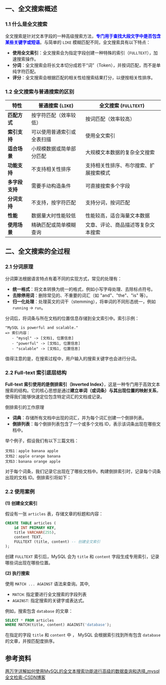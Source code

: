## 一、全文搜索概述

### 1.1 什么是全文搜索

全文搜索是针对文本字段的一种高级搜索方法，<font color="blue">**专门用于查找大段文字中是否包含某些关键字或短语**</font>。与简单的 `LIKE` 模糊匹配不同，全文搜索具有以下特点：

- **使用全文索引**：全文搜索会为指定字段创建一种特殊的索引（`FULLTEXT`），加速搜索操作。
- **分词**：全文搜索会将长文本切分成若干“词”（Token），并按词匹配，而不是单纯字符匹配。
- **评分**：全文搜索会根据匹配的相关性给搜索结果打分，以便按相关性排序。





### 1.2 全文搜索与普通搜索的区别

| 特性           | 普通搜索 (`LIKE`)          | 全文搜索 (`FULLTEXT`)                  |
| -------------- | -------------------------- | -------------------------------------- |
| **匹配方式**   | 按字符匹配（效率较低）     | 按词匹配（效率较高）                   |
| **索引支持**   | 可以使用普通索引或全表扫描 | 使用全文索引                           |
| **适合场景**   | 小规模数据或简单部分匹配   | 大规模文本数据的复杂全文搜索           |
| **功能支持**   | 不支持相关性排序           | 支持相关性排序、布尔搜索、扩展搜索模式 |
| **多字段支持** | 需要手动构造条件           | 可直接搜索多个字段                     |
| **分词支持**   | 不支持，按字符匹配         | 支持分词，按词匹配                     |
| **性能**       | 数据量大时性能较低         | 性能较高，适合海量文本数据             |
| **使用场景**   | 精确匹配或简单模糊查询     | 文章、评论、商品描述等复杂文本搜索     |



## 二、全文搜索的全过程

### 2.1 分词原理

分词算法根据语言特点有着不同的实现方式，常见的处理有：

- **统一格式**：将文本转换为统一的格式，例如小写字母处理、去除标点符号。
- **去除停用词**：删除常见的、不重要的词汇（如 "and"、"the"、"is" 等）。
- **归一化处理**：处理英文的词干（stemming），将单词的不同形态统一，例如 `running` -> `run`。

分词后，将词条与所在文档的位置信息存储到全文索引中。索引示例：

```
"MySQL is powerful and scalable."
=> 索引内容：
   - "mysql" -> [文档1, 位置信息]
   - "powerful" -> [文档1, 位置信息]
   - "scalable" -> [文档1, 位置信息]
```

值得注意的是，在搜索过程中，用户输入的搜索关键字也会进行分词。



### 2.2 Full-text 索引底层结构

 **Full-text 索引使用的是倒排索引（Inverted Index）**，这是一种专门用于高效文本搜索的结构。它的核心思想是通过**建立单词（或词条）与其出现位置的映射关系**，使得我们能够快速定位包含特定词汇的文档或记录。

倒排索引的工作原理

- **词典**：存储所有文档中出现的词汇，并为每个词汇创建一个倒排列表。
- **倒排列表**：每个倒排列表包含了一个或多个文档 ID，表示该词条出现在哪些文档中。

举个例子，假设我们有以下三篇文档：

```
文档1：apple banana apple
文档2：apple orange banana
文档3：banana orange apple
```

对于每个词条，我们记录它出现在了哪些文档中。构建倒排索引时，记录每个词条出现的文档 ID。倒排索引将如下：





### 2.2 使用案例

**(1) 创建全文索引**

假设有一张 `articles` 表，存储文章的标题和内容：

```sql
CREATE TABLE articles (
    id INT PRIMARY KEY,
    title VARCHAR(255),
    content TEXT,
    FULLTEXT (title, content) -- 创建全文索引
);
```

创建 `FULLTEXT` 索引后，MySQL 会为 `title` 和 `content` 字段生成专用索引，记录哪些词出现在哪些位置。

**(2) 执行搜索**

使用 `MATCH ... AGAINST` 语法来查询。其中,

- `MATCH`:  指定要进行全文搜索的字段列表
-  `AGAINST`: 指定搜索的关键字或表达式。

例如，搜索包含 `database` 的文章：

```sql
SELECT * FROM articles
WHERE MATCH(title, content) AGAINST('database');
```

在指定的字段 `title` 和 `content` 中 ， MySQL 会根据索引找到所有包含 `database` 的文章，并按匹配度排序。



## 参考资料

[两万字详解如何使用MySQL的全文本搜索功能进行高级的数据查询和选择_mysql 全文检索-CSDN博客](https://blog.csdn.net/zy_dreamer/article/details/132417122)